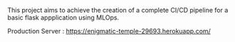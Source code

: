 This project aims to achieve the creation of a complete CI/CD pipeline for a basic flask appplication using MLOps.







Production Server : https://enigmatic-temple-29693.herokuapp.com/
